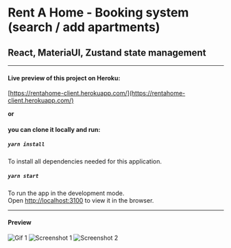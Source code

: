 # Rent A Home - Booking system (search / add apartments)
## React, MateriaUI, Zustand state management

________

#### Live preview of this project on Heroku: 

[https://rentahome-client.herokuapp.com/](https://rentahome-client.herokuapp.com/)

**or** 

#### you can clone it locally and run:
##### `yarn install`
To install all dependencies needed for this application.

##### `yarn start`

To run the app in the development mode.\
Open [http://localhost:3100](http://localhost:3100) to view it in the browser.

________
#### Preview
![Gif 1](https://i.imgur.com/CePc1hV.gif)
![Screenshot 1](https://i.imgur.com/Iye6nP9.png)
![Screenshot 2](https://i.imgur.com/RvLxW2a.png)